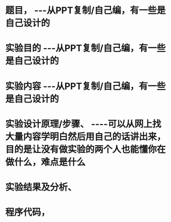 # 题目， ---从PPT复制/自己编，有一些是自己设计的
# 实验目的 ---从PPT复制/自己编，有一些是自己设计的
# 实验内容 ---从PPT复制/自己编，有一些是自己设计的

# 实验设计原理/步骤、 ----可以从网上找大量内容学明白然后用自己的话讲出来，目的是让没有做实验的两个人也能懂你在做什么，难点是什么

# 实验结果及分析、

# 程序代码，